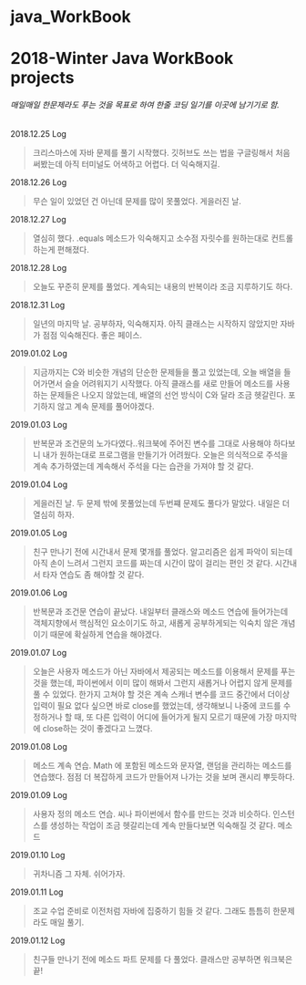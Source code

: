 # java_WorkBook
<h1>2018-Winter Java WorkBook projects</h1>
<h6>매일매일 한문제라도 푸는 것을 목표로 하여 한줄 코딩 일기를 이곳에 남기기로 함.</h6>

2018.12.25 Log
> 크리스마스에 자바 문제를 풀기 시작했다. 깃허브도 쓰는 법을 구글링해서 처음 써봤는데 아직 터미널도 어색하고 어렵다. 더 익숙해지길.

2018.12.26 Log
> 무슨 일이 있었던 건 아닌데 문제를 많이 못풀었다. 게을러진 날.

2018.12.27 Log
> 열심히 했다. .equals 메소드가 익숙해지고 소수점 자릿수를 원하는대로 컨트롤하는게 편해졌다.

2018.12.28 Log
> 오늘도 꾸준히 문제를 풀었다. 계속되는 내용의 반복이라 조금 지루하기도 하다.

2018.12.31 Log
> 일년의 마지막 날. 공부하자, 익숙해지자. 아직 클래스는 시작하지 않았지만 자바가 점점 익숙해진다. 좋은 페이스.

2019.01.02 Log
> 지금까지는 C와 비슷한 개념의 단순한 문제들을 풀고 있었는데, 오늘 배열을 들어가면서 슬슬 어려워지기 시작했다. 
아직 클래스를 새로 만들어 메소드를 사용하는 문제들은 나오지 않았는데, 배열의 선언 방식이 C와 달라 조금 헷갈린다. 포기하지 않고 계속 문제를 풀어야겠다.

2019.01.03 Log
> 반복문과 조건문의 노가다였다..워크북에 주어진 변수를 그대로 사용해야 하다보니 내가 원하는대로 프로그램을 만들기가 어려웠다. 
오늘은 의식적으로 주석을 계속 추가하였는데 계속해서 주석을 다는 습관을 가져야 할 것 같다. 

2019.01.04 Log
> 게을러진 날. 두 문제 밖에 못풀었는데 두번쨰 문제도 풀다가 말았다. 내일은 더 열심히 하자.

2019.01.05 Log
> 친구 만나기 전에 시간내서 문제 몇개를 풀었다. 알고리즘은 쉽게 파악이 되는데 아직 손이 느려서 그런지 코드를 짜는데 시간이 많이 걸리는 편인 것 같다. 시간내서 타자 연습도 좀 해야할 것 같다.

2019.01.06 Log
> 반복문과 조건문 연습이 끝났다. 내일부터 클래스와 메소드 연습에 들어가는데 객체지향에서 핵심적인 요소이기도 하고, 새롭게 공부하게되는 익숙치 않은 개념이기 때문에 확실하게 연습을 해야겠다.

2019.01.07 Log
> 오늘은 사용자 메소드가 아닌 자바에서 제공되는 메소드를 이용해서 문제를 푸는 것을 했는데, 파이썬에서 이미 많이 해봐서 그런지 새롭거나 어렵지 않게 문제를 풀 수 있었다. 한가지 고쳐야 할 것은 계속 스캐너 변수를 코드 중간에서 더이상 입력이 필요 없다 싶으면 바로 close를 했었는데, 생각해보니 나중에 코드를 수정하거나 할 때, 또 다른 입력이 어디에 들어가게 될지 모르기 때문에 가장 마지막에 close하는 것이 좋겠다고 느꼈다.

2019.01.08 Log
> 메소드 계속 연습. Math 에 포함된 메소드와 문자열, 랜덤을 관리하는 메소드를 연습했다. 점점 더 복잡하게 코드가 만들어져 나가는 것을 보며 괜시리 뿌듯하다.

2019.01.09 Log
> 사용자 정의 메소드 연습. 씨나 파이썬에서 함수를 만드는 것과 비슷하다. 인스턴스를 생성하는 작업이 조금 헷갈리는데 계속 만들다보면 익숙해질 것 같다.
메소드 

2019.01.10 Log
> 귀차니즘 그 자체. 쉬어가자.

2019.01.11 Log
> 조교 수업 준비로 이전처럼 자바에 집중하기 힘들 것 같다. 그래도 틈틈히 한문제라도 매일 풀기.

2019.01.12 Log
> 친구들 만나기 전에 메소드 파트 문제를 다 풀었다. 클래스만 공부하면 워크북은 끝!
